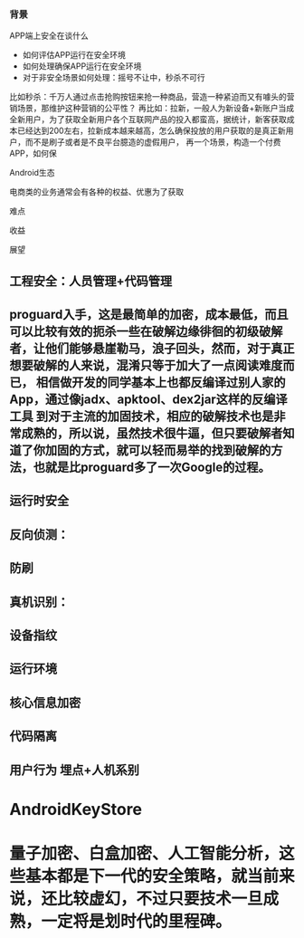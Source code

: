 ### 背景

APP端上安全在谈什么

* 如何评估APP运行在安全环境
* 如何处理确保APP运行在安全环境
* 对于非安全场景如何处理：摇号不让中，秒杀不可行

比如秒杀：千万人通过点击抢购按钮来抢一种商品，营造一种紧迫而又有噱头的营销场景，那维护这种营销的公平性？
再比如：拉新，一般人为新设备+新账户当成全新用户，为了获取全新用户各个互联网产品的投入都蛮高，据统计，新客获取成本已经达到200左右，拉新成本越来越高，怎么确保投放的用户获取的是真正新用户，而不是刷子或者是不良平台臆造的虚假用户，
再一个场景，构造一个付费APP，如何保




Android生态


电商类的业务通常会有各种的权益、优惠为了获取


难点

收益

展望



##  工程安全：人员管理+代码管理
## proguard入手，这是最简单的加密，成本最低，而且可以比较有效的扼杀一些在破解边缘徘徊的初级破解者，让他们能够悬崖勒马，浪子回头，然而，对于真正想要破解的人来说，混淆只等于加大了一点阅读难度而已， 相信做开发的同学基本上也都反编译过别人家的App，通过像jadx、apktool、dex2jar这样的反编译工具  到对于主流的加固技术，相应的破解技术也是非常成熟的，所以说，虽然技术很牛逼，但只要破解者知道了你加固的方式，就可以轻而易举的找到破解的方法，也就是比proguard多了一次Google的过程。
##  运行时安全
##  反向侦测：
##  防刷  
##  真机识别：
##  设备指纹
##  运行环境
##  核心信息加密
##  代码隔离
##  用户行为 埋点+人机系别

# AndroidKeyStore


# 量子加密、白盒加密、人工智能分析，这些基本都是下一代的安全策略，就当前来说，还比较虚幻，不过只要技术一旦成熟，一定将是划时代的里程碑。

 
 